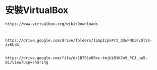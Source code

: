 # 安裝VirtualBox
```
https://www.virtualbox.org/wiki/Downloads
```

#
```
https://drive.google.com/drive/folders/1pSp1ipkPrI_Q3wFNkiFvDlVS-4r6Ud4_
```
```

https://drive.google.com/file/d/1BTS1vKRxc-tmjUiR1K7o9_PCJ_ua5-Bi/view?usp=sharing
```
